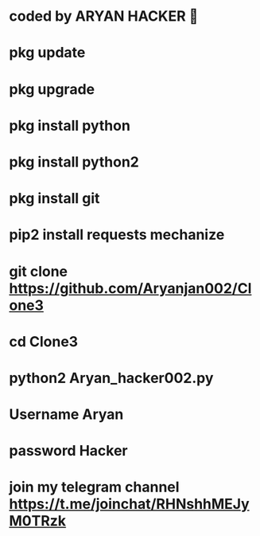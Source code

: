 # coded by ARYAN HACKER 👑 
# pkg update 
# pkg upgrade 
# pkg install python
# pkg install python2 
# pkg install git 
# pip2 install requests mechanize 
# git clone https://github.com/Aryanjan002/Clone3
# cd Clone3
# python2 Aryan_hacker002.py 
# Username Aryan 
# password Hacker 
# join my telegram channel https://t.me/joinchat/RHNshhMEJyM0TRzk
